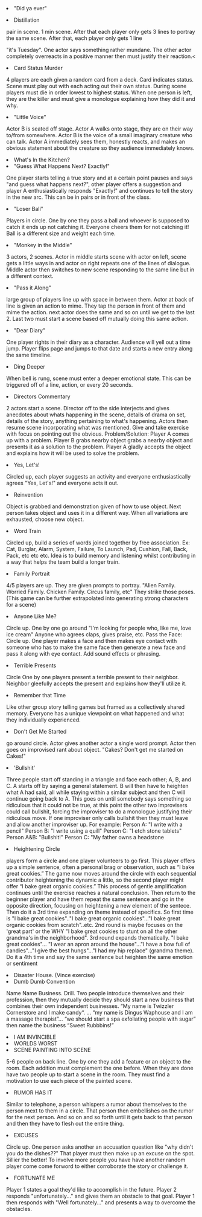 <!-- <li><span class="title">Clover</span><p class="instruction">start with one word, word association until we arrive back at original word</p></li> -->
<!-- <li><span class="title">Fingy</span><p class="instruction">index fingers join in middle. Say Fingy. One person initiates silly movement from
finger, rest follow, finger eventually lands back I'm center, say Fingy to finish</p></li> -->
<!-- <li>5 things</li>
<li>Mind Meld</li> -->

<!-- <li><span class="title">Fortunately/Unfortunately</span><p>Players tell story one person at a time, each subsequent player
must begin their part of the story with "fortunately/un"</p></li> -->

<li><span class="title">"Did ya ever"</span><p></p></li>

<li><span class="title">Distillation</span><p class="instruction">pair in scene. 1 min scene. After that each player only gets 3 lines to portray
the same scene. After that, each player only gets 1 line</p></li>

"it's Tuesday". One actor says something rather mundane. The other actor completely
overreacts in a positive manner then must justify their reaction.<</p></li>

<!-- <li><span class="title">Hitchhiker</span><p class="instruction">2 actors in a car, everyone else is lined up. 2 actors must establish a
relationship and why they are in the car. Once relationship is established, 3rd actor sticks
thumb out as an exaggerated character and in a characteristic voice asks if they're headed
to (destination). Original 2 actors immediately take on all the characteristics of Actor 3.
They cruise down the road for a bit, having a grand time. Then driver makes and excuse
to bail. Actor 3 gets in front seat and the drill starts over.</p></li> -->

<!-- <li><span class="title">"Can't Complete Your Own ____"</span><p class="instruction">Standard scene but neither player can complete their
own sentence. Scene partner must complete the sentence then start a new sentence which
then they cannot complete. And on and on.</p></li> -->

<li><span class="title">Card Status Murder</span><p class="instruction">4 players are each given a random card from a deck. Card indicates
status. Scene must play out with each acting out their own status. During scene players
must die in order lowest to highest status. When one person is left, they are the killer and
must give a monologue explaining how they did it and why.</p></li>

<li><span class="title">"Little Voice"</span><p class="instruction">Actor B is seated off stage. Actor A walks onto stage, they are on their way
to/from somewhere. Actor B is the voice of a small imaginary creature who can talk.
Actor A immediately sees them, honestly reacts, and makes an obvious statement about
the creature so they audience immediately knows.</p></li>

<li>What's In the Kitchen?</li>

<li><span class="title">"Guess What Happens Next? Exactly!"</span><p class="instruction"> One player starts telling a true story and at a
certain point pauses and says "and guess what happens next?", other player offers a
suggestion and player A enthusiastically responds "Exactly!" and continues to tell the
story in the new arc. This can be in pairs or in front of the class.</p></li>

<li><span class="title">"Loser Ball"</span><p class="instruction"> Players in circle. One by one they pass a ball and whoever is supposed to
catch it ends up not catching it. Everyone cheers them for not catching it! Ball is a
different size and weight each time.</p></li>

<li><span class="title">"Monkey in the Middle"</span><p class="instruction"> 3 actors, 2 scenes. Actor in middle starts scene with actor on
left, scene gets a little ways in and actor on right repeats one of the lines of dialogue.
Middle actor then switches to new scene responding to the same line but in a different
context.</p></li>

<li><span class="title">"Pass it Along"</span><p class="instruction"> large group of players line up with space in between them. Actor at back
of line is given an action to mime. They tap the person in front of them and mime the
action. next actor does the same and so on until we get to the last 2. Last two must start a
scene based off mutually doing this same action.</p></li>

<li><span class="title">"Dear Diary"</span><p class="instruction"> One player rights in their diary as a character. Audience will yell out a time jump. Player flips page and jumps to that date and starts a new entry along the same
timeline.</p></li>

<li><span class="title">Ding Deeper</span><p class="instruction"> When bell is rung, scene must enter a deeper emotional state. This can be
triggered off of a line, action, or every 20 seconds.</p></li>

<li><span class="title">Directors Commentary</span><p class="instruction">2 actors start a scene. Director off to the side interjects and gives
anecdotes about whats happening in the scene, details of drama on set, details of the
story, anything pertaining to what's happening. Actors then resume scene incorporating
what was mentioned. Give and take exercise with focus on pointing out the obvious.
Problem/Solution: Player A comes up with a problem. Player B grabs nearby object grabs
a nearby object and presents it as a solution to the problem. Player A gladly accepts the
object and explains how it will be used to solve the problem.</p></li>

<li><span class="title">Yes, Let's!</span><p class="instruction">Circled up, each player suggests an activity and everyone enthusiastically
agrees "Yes, Let's!" and everyone acts it out.</p></li>

<li><span class="title">Reinvention</span><p class="instruction">Object is grabbed and demonstration given of how to use object. Next
person takes object and uses it in a different way. When all variations are exhausted,
choose new object.</p></li>

<li><span class="title">Word Train</span><p class="instruction">Circled up, build a series of words joined together by free association. Ex:
Cat, Burglar, Alarm, System, Failure, To Launch, Pad, Cushion, Fall, Back, Pack, etc etc
etc. Idea is to build memory and listening whilst contributing in a way that helps the team
build a longer train.</p></li>

<li><span class="title">Family Portrait</span><p class="instruction"> 4/5 players are up. They are given prompts to portray. "Alien Family.
Worried Family. Chicken Family. Circus family, etc" They strike those poses. (This game
can be further extrapolated into generating strong characters for a scene)</p></li>

<li><span class="title">Anyone Like Me?</span><p class="instruction">Circle up. One by one go around "I'm looking for people who, like
me, love ice cream" Anyone who agrees claps, gives praise, etc.
Pass the Face: Circle up. One player makes a face and then makes eye contact with
someone who has to make the same face then generate a new face and pass it along with
eye contact. Add sound effects or phrasing.</p></li>

<li><span class="title">Terrible Presents </span><p class="instruction">Circle One by one players present a terrible present to their neighbor.
Neighbor gleefully accepts the present and explains how they'll utilize it.</p></li>

<li><span class="title">Remember that Time</span><p class="instruction"> Like other group story telling games but framed as a collectively
shared memory. Everyone has a unique viewpoint on what happened and what they
individually experienced.</p></li>

<li><span class="title">Don't Get Me Started</span><p class="instruction"> go around circle. Actor gives another actor a single word prompt.
Actor then goes on improvised rant about object. "Cakes? Don't get me started on
Cakes!"</p></li>

<li><span class="title">'Bullshit'</span><p class="instruction"> Three people start off standing in a triangle and face each other; A, B, and C. A starts off by saying a general statement. B will then have to heighten what A had said, all
while staying within a similar subject and then C will continue going back to A. This
goes on until somebody says something so ridiculous that it could not be true, at this
point the other two improvisers could call bullshit, forcing the improviser to do a
monologue justifying their ridiculous move. If one improviser only calls bullshit then
they must leave and allow another improviser up. For example: Person A: "I write with a
pencil" Person B: "I write using a quill" Person C: "I etch stone tablets" Person A&B:
"Bullshit!" Person C: "My father owns a headstone</p></li>

<li><span class="title">Heightening Circle</span><p class="instruction">players form a circle and one player volunteers to go first. This
player offers up a simple sentence, often a personal brag or observation, such as “I bake
great cookies.” The game now moves around the circle with each sequential contributor
heightening the dynamic a little, so the second player might offer “I bake great organic
cookies.” This process of gentle amplification continues until the exercise reaches a
natural conclusion. Then return to the beginner player and have them repeat the same
sentence and go in the opposite direction, focusing on heightening a new element of the
sentece. Then do it a 3rd time expanding on theme instead of specifics. So first time is "I
bake great cookies".."I bake great organic cookies"..."I bake great organic cookies from
scratch"..etc. 2nd round is maybe focuses on the 'great part' or the WHY "I bake great
cookies to stunt on all the other grandma's in the neighborhood". 3rd round expands
thematically. "I bake great cookies"... "I wear an apron around the house"..."I have a bow
full of candies"..."I give the best hungs"..."I had my hip replace" (grandma theme). Do it
a 4th time and say the same sentence but heighten the same emotion or sentiment</p></li>

<li>Disaster House. (Vince exercise)</li>

<li><span class="title">Dumb Dumb Convention</span><p class="instruction"> Name Name Business. Drill. Two people introduce themselves
and their profession, then they mutually decide they should start a new business that
combines their own independent businesses. “My name is Twizzler Cornerstore and I
make candy“. ... “my name is Dingus Waphouse and I am a massage therapist”... “we
should start a spa exfoliating people with sugar” then name the business “Sweet
Rubbbins!”</p></li>

<li>I AM INVINCIBLE</li>

<li>WORLDS WORST</li>

<li>
<span class="title">SCENE PAINTING INTO SCENE</span>
<p class="instruction">5-6 people on back line. One by one they add a
feature or an object to the room. Each addition must complement the one before. When
they are done have two people up to start a scene in the room. They must find a
motivation to use each piece of the painted scene.</p>
</li>

<li><span class="title">RUMOR HAS IT</span><p class="instruction">Similar to telephone, a person whispers a rumor about themselves to
the person mext to them in a circle. That person then embellishes on the rumor for the
next person. And so on and so forth until it gets back to that person and then they have to
flesh out the entire thing.</p></li>

<li><span class="title">EXCUSES</span><p class="instruction"> Circle up. One person asks another an accusation question like "why didn't
you do the dishes??" That player must then make up an excuse on the spot. Sillier the
better! To involve more people you have have another random player come come forword
to either corroborate the story or challenge it.</p></li>

<li>
<span class="title">FORTUNATE ME</span><p class="instruction">Player 1 states a goal they'd like to accomplish in the future. Player
2 responds "unfortunately..." and gives them an obstacle to that goal. Player 1 then
responds with "Well fortunately..." and presents a way to overcome the obstacles.</p> 
</li>
